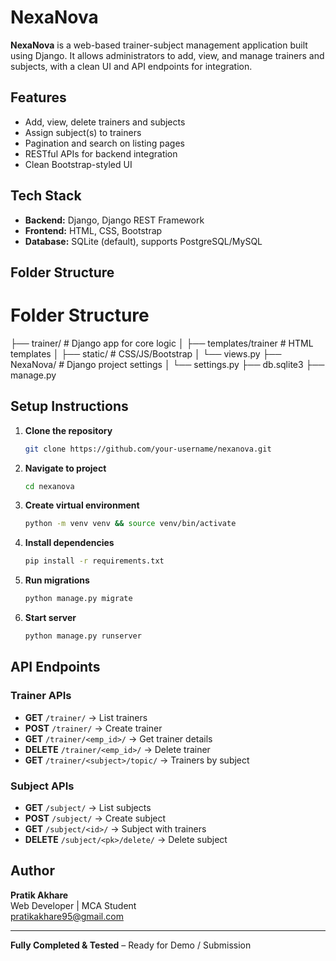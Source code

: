 
# NexaNova

**NexaNova** is a web-based trainer-subject management application built using Django. It allows administrators to add, view, and manage trainers and subjects, with a clean UI and API endpoints for integration.

## Features
- Add, view, delete trainers and subjects
- Assign subject(s) to trainers
- Pagination and search on listing pages
- RESTful APIs for backend integration
- Clean Bootstrap-styled UI

## Tech Stack
- **Backend:** Django, Django REST Framework
- **Frontend:** HTML, CSS, Bootstrap
- **Database:** SQLite (default), supports PostgreSQL/MySQL

## Folder Structure

# Folder Structure
├── trainer/              # Django app for core logic
│   ├── templates/trainer # HTML templates
│   ├── static/           # CSS/JS/Bootstrap
│   └── views.py
├── NexaNova/             # Django project settings
│   └── settings.py
├── db.sqlite3
├── manage.py


## Setup Instructions

1. **Clone the repository**
    ```sh
    git clone https://github.com/your-username/nexanova.git
    ```

2. **Navigate to project**
    ```sh
    cd nexanova
    ```

3. **Create virtual environment**
    ```sh
    python -m venv venv && source venv/bin/activate
    ```

4. **Install dependencies**
    ```sh
    pip install -r requirements.txt
    ```

5. **Run migrations**
    ```sh
    python manage.py migrate
    ```

6. **Start server**
    ```sh
    python manage.py runserver
    ```

## API Endpoints

### Trainer APIs
- **GET** `/trainer/` → List trainers
- **POST** `/trainer/` → Create trainer
- **GET** `/trainer/<emp_id>/` → Get trainer details
- **DELETE** `/trainer/<emp_id>/` → Delete trainer
- **GET** `/trainer/<subject>/topic/` → Trainers by subject

### Subject APIs
- **GET** `/subject/` → List subjects
- **POST** `/subject/` → Create subject
- **GET** `/subject/<id>/` → Subject with trainers
- **DELETE** `/subject/<pk>/delete/` → Delete subject

## Author
**Pratik Akhare**  
Web Developer | MCA Student  
[pratikakhare95@gmail.com](mailto:pratikakhare95@gmail.com)

---

**Fully Completed & Tested** – Ready for Demo / Submission
